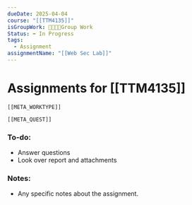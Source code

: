 ```yaml
---
dueDate: 2025-04-04
course: "[[TTM4135]]"
isGroupWork: 👨‍👩‍👧‍👦Group Work
Status: ➡️ In Progress
tags:
  - Assignment
assignmentName: "[[Web Sec Lab]]"
---
```


# Assignments for [[TTM4135]]
```meta-bind-embed
[[META_WORKTYPE]]
```
```meta-bind-embed
[[META_QUEST]]
```
### To-do:
- Answer questions
- Look over report and attachments

### Notes:
- Any specific notes about the assignment.